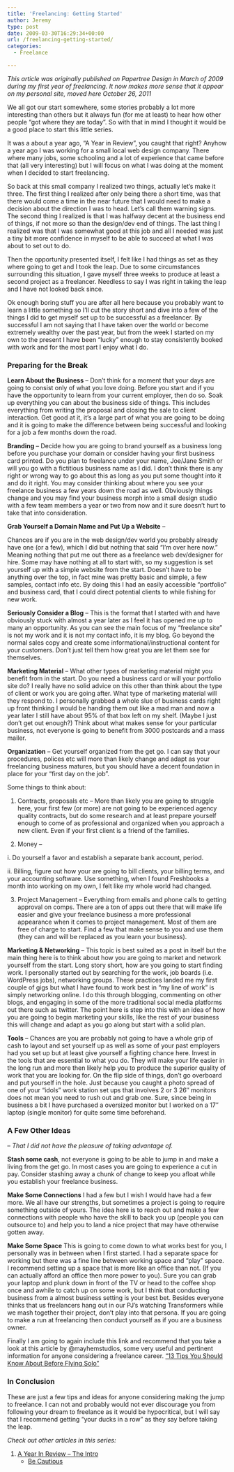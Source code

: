 ```yaml
---
title: 'Freelancing: Getting Started'
author: Jeremy
type: post
date: 2009-03-30T16:29:34+00:00
url: /freelancing-getting-started/
categories:
  - Freelance

---
```

_This article was originally published on Papertree Design in March of 2009 during my first year of freelancing. It now makes more sense that it appear on my personal site, moved here October 26, 2011_

We all got our start somewhere, some stories probably a lot more interesting than others but it always fun (for me at least) to hear how other people &#8220;got where they are today&#8221;. So with that in mind I thought it would be a good place to start this little series.

It was a about a year ago, &#8220;A Year in Review&#8221;, you caught that right? Anyhow a year ago I was working for a small local web design company. There where many jobs, some schooling and a lot of experience that came before that (all very interesting) but I will focus on what I was doing at the moment when I decided to start freelancing.

So back at this small company I realized two things, actually let&#8217;s make it three. The first thing I realized after only being there a short time, was that there would come a time in the near future that I would need to make a decision about the direction I was to head. Let&#8217;s call them warning signs. The second thing I realized is that I was halfway decent at the business end of things, if not more so than the design/dev end of things. The last thing I realized was that I was somewhat good at this job and all I needed was just a tiny bit more confidence in myself to be able to succeed at what I was about to set out to do.

Then the opportunity presented itself, I felt like I had things as set as they where going to get and I took the leap. Due to some circumstances surrounding this situation, I gave myself three weeks to produce at least a second project as a freelancer. Needless to say I was right in taking the leap and I have not looked back since.

Ok enough boring stuff you are after all here because you probably want to learn a little something so I&#8217;ll cut the story short and dive into a few of the things I did to get myself set up to be successful as a freelancer. By successful I am not saying that I have taken over the world or become extremely wealthy over the past year, but from the week I started on my own to the present I have been &#8220;lucky&#8221; enough to stay consistently booked with work and for the most part I enjoy what I do.<!--more-->

### Preparing for the Break

**Learn About the Business** &#8211; Don&#8217;t think for a moment that your days are going to consist only of what you love doing. Before you start and if you have the opportunity to learn from your current employer, then do so. Soak up everything you can about the business side of things. This includes everything from writing the proposal and closing the sale to client interaction. Get good at it, it&#8217;s a large part of what you are going to be doing and it is going to make the difference between being successful and looking for a job a few months down the road.

**Branding** &#8211; Decide how you are going to brand yourself as a business long before you purchase your domain or consider having your first business card printed. Do you plan to freelance under your name, Joe/Jane Smith or will you go with a fictitious business name as I did. I don&#8217;t think there is any right or wrong way to go about this as long as you put some thought into it and do it right. You may consider thinking about where you see your freelance business a few years down the road as well. Obviously things change and you may find your business morph into a small design studio with a few team members a year or two from now and it sure doesn&#8217;t hurt to take that into consideration.

**Grab Yourself a Domain Name and Put Up a Website** &#8211;
  
Chances are if you are in the web design/dev world you probably already have one (or a few), which I did but nothing that said &#8220;I&#8217;m over here now.&#8221; Meaning nothing that put me out there as a freelance web dev/designer for hire. Some may have nothing at all to start with, so my suggestion is set yourself up with a simple website from the start. Doesn&#8217;t have to be anything over the top, in fact mine was pretty basic and simple, a few samples, contact info etc. By doing this I had an easily accessible &#8220;portfolio&#8221; and business card, that I could direct potential clients to while fishing for new work.

**Seriously Consider a Blog** &#8211; This is the format that I started with and have obviously stuck with almost a year later as I feel it has opened me up to many an opportunity. As you can see the main focus of my &#8220;freelance site&#8221; is not my work and it is not my contact info, it is my blog. Go beyond the normal sales copy and create some informational/instructional content for your customers. Don&#8217;t just tell them how great you are let them see for themselves.

**Marketing Material** &#8211; What other types of marketing material might you benefit from in the start. Do you need a business card or will your portfolio site do? I really have no solid advice on this other than think about the type of client or work you are going after. What type of marketing material will they respond to. I personally grabbed a whole slue of business cards right up front thinking I would be handing them out like a mad man and now a year later I still have about 95% of that box left on my shelf. (Maybe I just don&#8217;t get out enough?) Think about what makes sense for your particular business, not everyone is going to benefit from 3000 postcards and a mass mailer.

**Organization** &#8211; Get yourself organized from the get go. I can say that your procedures, polices etc will more than likely change and adapt as your freelancing business matures, but you should have a decent foundation in place for your &#8220;first day on the job&#8221;.

Some things to think about:

1. Contracts, proposals etc &#8211; More than likely you are going to struggle here, your first few (or more) are not going to be experienced agency quality contracts, but do some research and at least prepare yourself enough to come of as professional and organized when you approach a new client. Even if your first client is a friend of the families.

2. Money &#8211;
  
i. Do yourself a favor and establish a separate bank account, period.
  
ii. Billing, figure out how your are going to bill clients, your billing terms, and your accounting software. Use something, when I found Freshbooks a month into working on my own, I felt like my whole world had changed.

3. Project Management &#8211; Everything from emails and phone calls to getting approval on comps. There are a ton of apps out there that will make life easier and give your freelance business a more professional appearance when it comes to project management. Most of them are free of charge to start. Find a few that make sense to you and use them (they can and will be replaced as you learn your business).

**Marketing & Networking** &#8211; This topic is best suited as a post in itself but the main thing here is to think about how you are going to market and network yourself from the start. Long story short, how are you going to start finding work. I personally started out by searching for the work, job boards (i.e. WordPress jobs), networking groups. These practices landed me my first couple of gigs but what I have found to work best in &#8220;my line of work&#8221; is simply networking online. I do this through blogging, commenting on other blogs, and engaging in some of the more traditional social media platforms out there such as twitter. The point here is step into this with an idea of how you are going to begin marketing your skills, like the rest of your business this will change and adapt as you go along but start with a solid plan.

**Tools** &#8211; Chances are you are probably not going to have a whole grip of cash to layout and set yourself up as well as some of your past employers had you set up but at least give yourself a fighting chance here. Invest in the tools that are essential to what you do. They will make your life easier in the long run and more then likely help you to produce the superior quality of work that you are looking for. On the flip side of things, don&#8217;t go overboard and put yourself in the hole. Just because you caught a photo spread of one of your &#8220;idols&#8221; work station set ups that involves 2 or 3 26&#8243; monitors does not mean you need to rush out and grab one. Sure, since being in business a bit I have purchased a oversized monitor but I worked on a 17&#8243; laptop (single monitor) for quite some time beforehand.

### A Few Other Ideas

&#8211; _That I did not have the pleasure of taking advantage of._

**Stash some cash**, not everyone is going to be able to jump in and make a living from the get go. In most cases you are going to experience a cut in pay. Consider stashing away a chunk of change to keep you afloat while you establish your freelance business.

**Make Some Connections** I had a few but I wish I would have had a few more. We all have our strengths, but sometimes a project is going to require something outside of yours. The idea here is to reach out and make a few connections with people who have the skill to back you up (people you can outsource to) and help you to land a nice project that may have otherwise gotten away.

**Make Some Space** This is going to come down to what works best for you, I personally was in between when I first started. I had a separate space for working but there was a fine line between working space and &#8220;play&#8221; space. I recommend setting up a space that is more like an office than not. (If you can actually afford an office then more power to you). Sure you can grab your laptop and plunk down in front of the TV or head to the coffee shop once and awhile to catch up on some work, but I think that conducting business from a almost business setting is your best bet. Besides everyone thinks that us freelancers hang out in our PJ&#8217;s watching Transformers while we mash together their project, don&#8217;t play into that persona. If you are going to make a run at freelancing then conduct yourself as if you are a business owner.

Finally I am going to again include this link and recommend that you take a look at this article by @mayhemstudios, some very useful and pertinent information for anyone considering a freelance career. [&#8220;13 Tips You Should Know About Before Flying Solo&#8221;][1]

### In Conclusion

These are just a few tips and ideas for anyone considering making the jump to freelance. I can not and probably would not ever discourage you from following your dream to freelance as it would be hypocritical, but I will say that I recommend getting &#8220;your ducks in a row&#8221; as they say before taking the leap.

_Check out other articles in this series:_

  1. [A Year In Review &#8211; The Intro][2] 
      * [Be Cautious][3]</ol>

 [1]: http://www.mayhemstudios.com/blog/2009/02/13-tips-you-should-know-about-before.html
 [2]: http://jeremyjaymes.com/the-pitfalls-of-freelancing-a-year-in-review/
 [3]: http://jeremyjaymes.com/freelancing-series-it-takes-all-kinds-be-cautious/